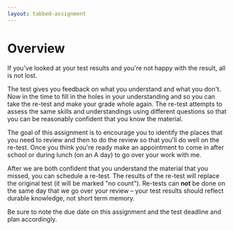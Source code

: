 ```yaml
---
layout: tabbed-assignment
---
```


# Overview

If you've looked at your test results and you're not happy with the result, all is not lost.

The test gives you feedback on what you understand and what you don't. Now in the time to fill in the holes in your understanding and so you can take the re-test and make your grade whole again. The re-test attempts to assess the same skills and understandings using different questions so that you can be reasonably confident that you know the material.

The goal of this assignment is to encourage you to identify the places that you need to review and then to do the review so that you'll do well on the re-test. Once you think you're ready make an appointment to come in after school or during lunch (on an A day) to go over your work with me.

After we are both confident that you understand the material that you missed, you can schedule a re-test. The results of the re-test will replace the original test (it will be marked "no count"). Re-tests can **not** be done on the same day that we go over your review – your test results should reflect durable knowledge, not short term memory.

Be sure to note the due date on this assignment and the test deadline and plan accordingly.

<!-- Don't edit links here, change them in _data/assignment.yml instead, -->

[slides]: <{{site.data.assignment.slides}}>
[template]: <{{site.data.assignment.template}}>
